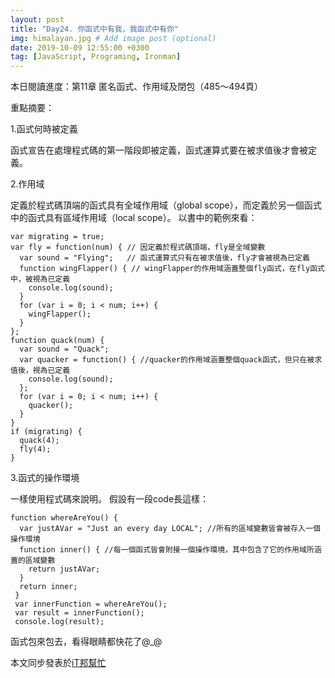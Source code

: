 ```yaml
---
layout: post
title: "Day24. 你函式中有我，我函式中有你"
img: himalayan.jpg # Add image post (optional)
date: 2019-10-09 12:55:00 +0300
tag: [JavaScript, Programing, Ironman]
---
```

本日閱讀進度：第11章 匿名函式、作用域及閉包（485～494頁）

重點摘要：

1.函式何時被定義

函式宣告在處理程式碼的第一階段即被定義，函式運算式要在被求值後才會被定義。

2.作用域

定義於程式碼頂端的函式具有全域作用域（global scope），而定義於另一個函式中的函式具有區域作用域（local scope）。
以書中的範例來看：
```
var migrating = true;
var fly = function(num) { // 因定義於程式碼頂端，fly是全域變數
  var sound = "Flying";   // 函式運算式只有在被求值後，fly才會被視為已定義
  function wingFlapper() { // wingFlapper的作用域涵蓋整個fly函式，在fly函式中，被視為已定義
    console.log(sound);
  }
  for (var i = 0; i < num; i++) {
    wingFlapper();
  }
};
function quack(num) {
  var sound = "Quack";
  var quacker = function() { //quacker的作用域涵蓋整個quack函式，但只在被求值後，視為已定義
    console.log(sound);
  };
  for (var i = 0; i < num; i++) {
    quacker();
  }
}
if (migrating) {
  quack(4);
  fly(4);
}
```

3.函式的操作環境

一樣使用程式碼來說明。
假設有一段code長這樣：
```
function whereAreYou() {
  var justAVar = "Just an every day LOCAL"; //所有的區域變數皆會被存入一個操作環境
  function inner() { //每一個函式皆會附接一個操作環境，其中包含了它的作用域所涵蓋的區域變數
    return justAVar;
  }
  return inner;
 }
 var innerFunction = whereAreYou();
 var result = innerFunction();
 console.log(result);
 ```
 
 函式包來包去，看得眼睛都快花了@_@

本文同步發表於[iT邦幫忙](https://ithelp.ithome.com.tw/articles/10225985)